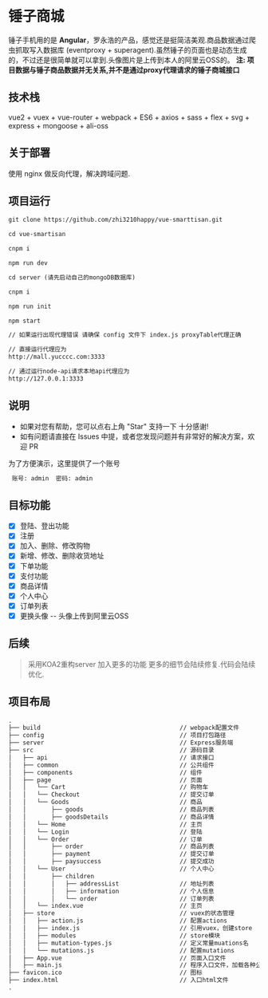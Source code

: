 # 锤子商城


锤子手机用的是 __Angular__，罗永浩的产品，感觉还是挺简洁美观.商品数据通过爬虫抓取写入数据库 (eventproxy + superagent).虽然锤子的页面也是动态生成的，不过还是很简单就可以拿到.头像图片是上传到本人的阿里云OSS的。
__注: 项目数据与锤子商品数据并无关系,并不是通过proxy代理请求的锤子商城接口__

## 技术栈

vue2 + vuex + vue-router + webpack + ES6 + axios + sass + flex + svg + express + mongoose + ali-oss

## 关于部署

使用 nginx 做反向代理，解决跨域问题.

## 项目运行

```txt
git clone https://github.com/zhi3210happy/vue-smarttisan.git

cd vue-smartisan

cnpm i

npm run dev

cd server (请先启动自己的mongoDB数据库)

cnpm i

npm run init

npm start

// 如果运行出现代理错误 请确保 config 文件下 index.js proxyTable代理正确

// 直接运行代理应为
http://mall.yucccc.com:3333

// 通过运行node-api请求本地api代理应为
http://127.0.0.1:3333

```

## 说明

- 如果对您有帮助，您可以点右上角 "Star" 支持一下 十分感谢!
- 如有问题请直接在 Issues 中提，或者您发现问题并有非常好的解决方案，欢迎 PR
<!-- 
## 效果演示

[锤子商城demo]() （请使用PC打开，并不是一个移动端项目 ~~~）

__注:为了更好的体验,需要自己注册一个账号,账号密码随意.__ -->

为了方便演示，这里提供了一个账号

```txt
 账号: admin  密码: admin
```

## 目标功能

- [x] 登陆、登出功能
- [x] 注册
- [x] 加入、删除、修改购物
- [x] 新增、修改、删除收货地址
- [x] 下单功能
- [x] 支付功能
- [x] 商品详情
- [x] 个人中心
- [x] 订单列表
- [x] 更换头像 -- 头像上传到阿里云OSS

## 后续

> 采用KOA2重构server
> 加入更多的功能
> 更多的细节会陆续修复.代码会陆续优化.


## 项目布局

```txt
.
├── build                                       // webpack配置文件
├── config                                      // 项目打包路径
├── server                                      // Express服务端
├── src                                         // 源码目录
│   ├── api                                     // 请求接口
│   ├── common                                  // 公共组件
│   ├── components                              // 组件
│   ├── page                                    // 页面
│   │   └── Cart                                // 购物车
│   │   └── Checkout                            // 提交订单
│   │   └── Goods                               // 商品
│   │       ├── goods                           // 商品列表
│   │       ├── goodsDetails                    // 商品详情
│   │   └── Home                                // 主页
│   │   └── Login                               // 登陆
│   │   └── Order                               // 订单
│   │       ├── order                           // 商品列表
│   │       ├── payment                         // 提交订单
│   │       ├── paysuccess                      // 提交成功
│   │   └── User                                // 个人中心
│   │       ├── children
│   │       │   ├── addressList                 // 地址列表
│   │       │   ├── information                 // 个人信息
│   │       │   └── order                       // 订单列表
│   │   └── index.vue                           // 主页
│   ├── store                                   // vuex的状态管理
│   │   ├── action.js                           // 配置actions
│   │   ├── index.js                            // 引用vuex，创建store
│   │   ├── modules                             // store模块
│   │   ├── mutation-types.js                   // 定义常量muations名
│   │   └── mutations.js                        // 配置mutations
│   ├── App.vue                                 // 页面入口文件
│   ├── main.js                                 // 程序入口文件，加载各种公共组件
├── favicon.ico                                 // 图标
├── index.html                                  // 入口html文件
.

```

